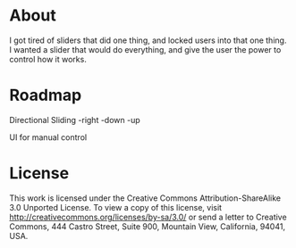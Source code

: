 About
=====
I got tired of sliders that did one thing, and locked users into that one thing.  
I wanted a slider that would do everything, and give the user the power to control how it works.  

Roadmap
=======
Directional Sliding
	-right
	-down
	-up
	
UI for manual control


License
=======
This work is licensed under the Creative Commons Attribution-ShareAlike 3.0 Unported License. To view a copy of this license, visit http://creativecommons.org/licenses/by-sa/3.0/ or send a letter to Creative Commons, 444 Castro Street, Suite 900, Mountain View, California, 94041, USA.